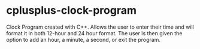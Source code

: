# cplusplus-clock-program
Clock Program created with C++. Allows the user to enter their time and will format it in both 12-hour and 24 hour format. The user is then given the option to add an hour, a minute, a second, or exit the program.
